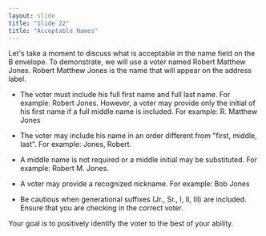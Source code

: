 ```yaml
---
layout: slide
title: "Slide 22"
title: "Acceptable Names"
---
```


Let's take a moment to discuss what is acceptable in the name field on the B envelope. To demonstrate, we will use a voter named Robert Matthew Jones. Robert Matthew Jones is the name that will appear on the address label.

- The voter must include his full first name and full last name. For example: Robert Jones.
 However, a voter may provide only the initial of his first name if a full middle name is included. For example: R. Matthew Jones

- The voter may include his name in an order different from "first, middle, last". For example: Jones, Robert.

- A middle name is not required or a middle initial may be substituted. For example: Robert M. Jones.

- A voter may provide a recognized nickname. For example: Bob Jones

- Be cautious when generational suffixes (Jr., Sr., I, II, III) are included. Ensure that you are checking in the correct voter.

Your goal is to positively identify the voter to the best of your ability.